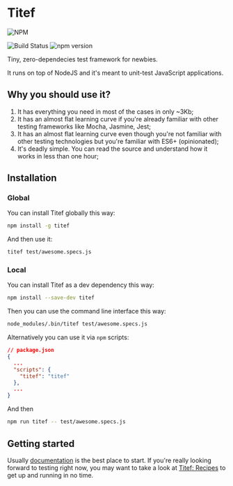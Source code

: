 # Titef
![NPM](https://nodei.co/npm/titef.png?downloads=true&downloadRank=true&stars=true)

![Build Status](https://travis-ci.org/shikaan/titef.svg?branch=master)
![npm version](https://badge.fury.io/js/titef.svg)

Tiny, zero-dependecies test framework for newbies.

It runs on top of NodeJS and it's meant to unit-test JavaScript 
applications.

## Why you should use it?
1. It has everything you need in most of the cases in only ~3Kb;
2. It has an almost flat learning curve if you're already familiar with 
other testing frameworks like Mocha, Jasmine, Jest;
3. It has an almost flat learning curve even though you're not familiar 
with other testing technologies but you're familiar with ES6+ 
(opinionated);
4. It's deadly simple. You can read the source and understand how it 
works in less than one hour;

## Installation

### Global
You can install Titef globally this way:
```bash
npm install -g titef
```
And then use it:

```bash
titef test/awesome.specs.js
```

### Local
You can install Titef as a dev dependency this way:
```bash
npm install --save-dev titef
```
Then you can use the command line interface this way:

```bash
node_modules/.bin/titef test/awesome.specs.js
```

Alternatively you can use it via `npm` scripts:

```json
// package.json
{
  ...
  "scripts": {
    "titef": "titef"
  },
  ...
}
```

And then 

```bash
npm run titef -- test/awesome.specs.js
```

## Getting started

Usually [documentation](https://shikaan.github.io/titef) is the best
place to start. If you're really looking forward to testing right now,
you may want to take a look at 
[Titef: Recipes](https://shikaan.github.io/titef/recipes/) to get up and
running in no time.
